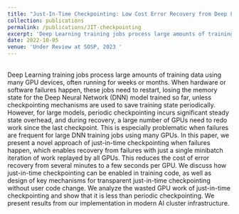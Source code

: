 ```yaml
---
title: "Just-In-Time Checkpointing: Low Cost Error Recovery from Deep Learning Training Failures"
collection: publications
permalink: /publications/JIT-checkpointing
excerpt: 'Deep Learning training jobs process large amounts of training data using many GPU devices, often running for weeks or months. When hardware or software failures happen, these jobs need to restart, losing the memory state for the Deep Neural Network (DNN) model trained so far, unless checkpointing mechanisms are used to save training state periodically. However, for large models, periodic checkpointing incurs significant steady state overhead, and during recovery, a large number of GPUs need to redo work since the last checkpoint. This is especially problematic when failures are frequent for large DNN training jobs using many GPUs. [Read more](JIT-checkpointing)'
date: 2022-10-05
venue: 'Under Review at SOSP, 2023 '
---
```

<br>
Deep Learning training jobs process large amounts of training data using many GPU devices, often running for weeks or months. When hardware or software failures happen, these jobs need to restart, losing the memory state for the Deep Neural Network (DNN) model trained so far, unless checkpointing mechanisms are used to save training state periodically. However, for large models, periodic checkpointing incurs significant steady state overhead, and during recovery, a large number of GPUs need to redo work since the last checkpoint. This is especially problematic when failures are frequent for large DNN training jobs using many GPUs. In this paper, we present a novel approach of just-in-time checkpointing when failures happen, which enables recovery from failures with just a single minibatch iteration of work replayed by all GPUs. This reduces the cost of error recovery from several minutes to a few seconds per GPU. We discuss how just-in-time checkpointing can be enabled in training code, as well as design of key mechanisms for transparent just-in-time checkpointing without user code change. We analyze the wasted GPU work of just-in-time checkpointing and show that it is less than periodic checkpointing. We present results from our implementation in modern AI cluster infrastructure.
